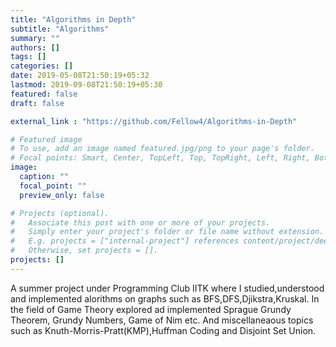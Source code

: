 ```yaml
---
title: "Algorithms in Depth"
subtitle: "Algorithms"
summary: ""
authors: []
tags: []
categories: []
date: 2019-05-08T21:50:19+05:32
lastmod: 2019-09-08T21:50:19+05:30
featured: false
draft: false

external_link : "https://github.com/Fellow4/Algorithms-in-Depth"

# Featured image
# To use, add an image named featured.jpg/png to your page's folder.
# Focal points: Smart, Center, TopLeft, Top, TopRight, Left, Right, BottomLeft, Bottom, BottomRight.
image:
  caption: ""
  focal_point: ""
  preview_only: false

# Projects (optional).
#   Associate this post with one or more of your projects.
#   Simply enter your project's folder or file name without extension.
#   E.g. projects = ["internal-project"] references content/project/deep-learning/index.md.
#   Otherwise, set projects = [].
projects: []
---
```

A summer project under Programming Club IITK where I studied,understood and implemented alorithms on graphs such as BFS,DFS,Djikstra,Kruskal. In the field of Game Theory explored ad implemented Sprague Grundy Theorem, Grundy Numbers, Game of Nim etc. And miscellaneaous topics such as Knuth-Morris-Pratt(KMP),Huffman Coding and Disjoint Set Union.
